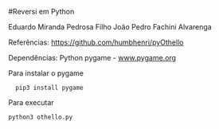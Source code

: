 #Reversi em Python

Eduardo Miranda Pedrosa Filho
João Pedro Fachini Alvarenga

Referências:
https://github.com/humbhenri/pyOthello

Dependências:
  Python
  pygame - www.pygame.org
  
Para instalar o pygame
```console
  pip3 install pygame
```

Para executar
```console
python3 othello.py
```
